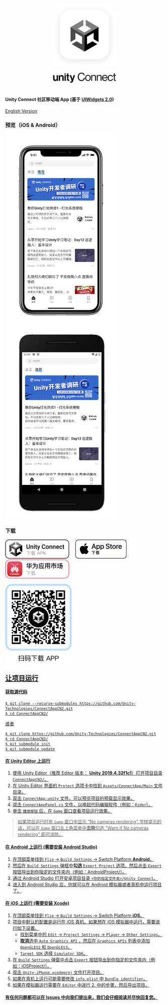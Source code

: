 <p align="center">
<img src="Images/AppLogo.png" alt="Unity Connect" width="200">
</p>
<p align="center">
<img src="Images/TextLogo.png" alt="Unity Connect" width="200">
</p>

<h1 align="center"></h1>

#### Unity Connect 社区移动端 App (基于 [UIWidgets 2.0](https://github.com/Unity-Technologies/com.unity.uiwidgets))
[English Version](README_EN.md)

### 预览（iOS & Android）

<span style="border:solid 1px 000;margin:2px;"><img src="Images/Preview_iOS.png"  width="350" ></span>
<span style="border:solid 1px 000;margin:2px;"><img src="Images/Preview_Android.png"  width="350" ></span>

### 下载

<a href="https://developer.unity.cn/connectApp/download" target="_blank"><img height="60px" src="Images/UnityOfficial_ZH.png"></a>&nbsp;&nbsp;&nbsp;&nbsp;&nbsp;<a href="https://apps.apple.com/cn/app/unity-connect/id1441624698?mt=8" target="_blank"><img height="60px" src="Images/AppStore_ZH.png"></a>&nbsp;&nbsp;&nbsp;&nbsp;&nbsp;<a href="https://appgallery.huawei.com/#/app/C100771325" target="_blank"><img height="60px" src="Images/AppGallery_ZH.png"></a>

<a href="https://developer.unity.cn/connectApp/download" target="_blank"><img height="250px" src="Images/QRCode_ZH.png">

## 让项目运行
#### 获取源代码
```shell
$ git clone --recurse-submodules https://github.com/Unity-Technologies/ConnectAppCN2.git
$ cd ConnectAppCN2/
```
或者
```shell
$ git clone https://github.com/Unity-Technologies/ConnectAppCN2.git
$ cd ConnectAppCN2/
$ git submodule init
$ git submodule update
```

#### 在 Unity Editor 上运行
  1. 使用 Unity Editor（推荐 Editor 版本： **Unity 2019.4.32f1c1**）打开项目目录 `ConnectAppCN2/`。
  2. 在 Unity Editor 界面的 `Project` 选项卡中找到 `Assets/ConnectApp/Main` 文件目录。
  3. 双击 `ConnectApp.unity` 文件，可以预览项目的预载显示效果。
  4. 双击 `ConnectAppPanel.cs` 文件，以唤起代码编辑软件（例如：`Rider`）。
  5. 单击 `播放按钮` 后，在 `Game` 窗口查看项目运行效果。
  
  > 如果项目运行时有 `Game` 窗口中显示 "No cameras rendering" 字样提示的话，可以在 `Game` 窗口左上角菜单中**去除**勾选 "Warn if No cameras rendering" 即可消除。

#### 在 Android 上运行 (需要安装 Android Studio)
  1. 在顶部菜单找到 `Flie` -> `Build Settings` -> Switch Platform **Android**。
  2. 然后在 `Build Settings` 弹框中**勾选** `Export Project` 选项。然后点击 `Export` 按钮导出到你指定的文件夹内（例如：AndroidProject/）。
  3. 通过 Android Studio 打开安卓项目目录 `<你的指定文件夹>/Unity Connect`。
  4. 进入到 Android Studio 后，你就可以在 Android 模拟器或者真机中运行项目了。

#### 在 iOS 上运行 (需要安装 Xcode)
  1. 在顶部菜单找到 `Flie` -> `Build Settings` -> Switch Platform **iOS**。
  2. 项目中默认的配置是运行在 iOS 真机。如果想在 iOS 模拟器中运行，需要进行如下设置。
      - 找到菜单中的 `Edit` -> `Project Settings` -> `Player` -> `Other Settings`。
      - **取消**选中 `Auto Graphics API` ，然后在 `Graphics APIs` 列表中添加 `OpenGLES2` 和 `OpenGLES3`。
      - `Target SDK` 选择 `Simulator SDK`。
  3. 在 `Build Settings` 弹窗中点击 `Export` 按钮导出到你指定的文件夹内（例如：iOSProject/）。
  4. 双击 `Unity-iPhone.xcodeproj` 文件打开项目。
  5. 如果在真机上运行可能需要修改 `info.plist` 中 `Bundle identifier`。
  6. 如果在模拟器运行需要在 `Editor` 中进行 2. 中的步骤，然后导出项目。

#### 有任何问题都可以在 Issues 中向我们提出来，我们会仔细阅读并尽快回复您。
